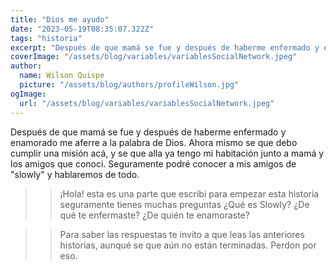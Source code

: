 ```yaml
---
title: "Dios me ayudo"
date: "2023-05-19T08:35:07.322Z"
tags: "historia"
excerpt: "Después de que mamá se fue y después de haberme enfermado y enamorado me aferre a la palabra de Dios. Ahora mismo se que debo cumplir una misión acá, y se que alla ya tengo mi habitación junto a mamá y los amigos que conoci. Seguramente por podré conocer a mis amigos de slowly y hablaremos de todo."
coverImage: "/assets/blog/variables/variablesSocialNetwork.jpeg"
author:
  name: Wilson Quispe
  picture: "/assets/blog/authors/profileWilson.jpg"
ogImage:
  url: "/assets/blog/variables/variablesSocialNetwork.jpeg"
---
```


Después de que mamá se fue y después de haberme enfermado y enamorado me aferre a la palabra de Dios. Ahora mismo se que debo cumplir una misión acá, y se que alla ya tengo mi habitación junto a mamá y los amigos que conoci. Seguramente podré conocer a mis amigos de "slowly" y hablaremos de todo.

> > ¡Hola! esta es una parte que escribi para empezar esta historia seguramente tienes muchas preguntas ¿Qué es Slowly? ¿De qué te enfermaste? ¿De quién te enamoraste?

> > Para saber las respuestas te invito a que leas las anteriores historias, aunqué se que aún no están terminadas. Perdon por eso.
